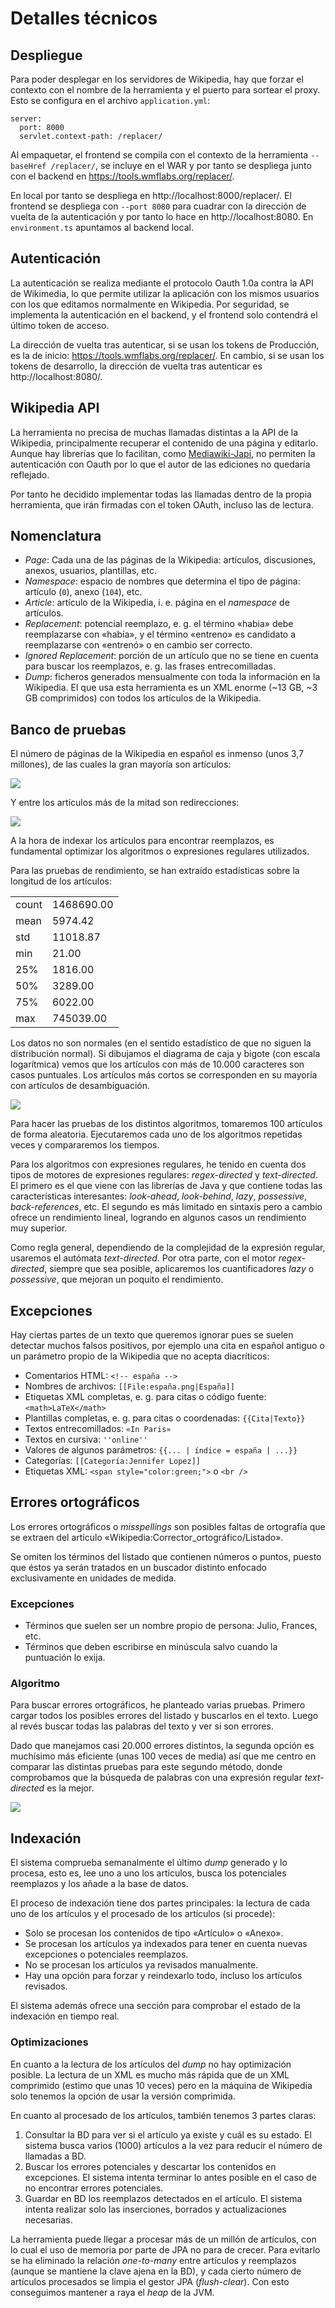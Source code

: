# Detalles técnicos

## Despliegue

Para poder desplegar en los servidores de Wikipedia, hay que forzar el contexto con el nombre de la herramienta y el puerto para sortear el proxy. Esto se configura en el archivo `application.yml`:
```
server:
  port: 8000
  servlet.context-path: /replacer/
```

Al empaquetar, el frontend se compila con el contexto de la herramienta `--baseHref /replacer/`, se incluye en el WAR y por tanto se despliega junto con el backend en https://tools.wmflabs.org/replacer/.

En local por tanto se despliega en http://localhost:8000/replacer/. El frontend se despliega con `--port 8080` para cuadrar con la dirección de vuelta de la autenticación y por tanto lo hace en http://localhost:8080. En `environment.ts` apuntamos al backend local.

## Autenticación

La autenticación se realiza mediante el protocolo Oauth 1.0a contra la API de Wikimedia, lo que permite utilizar la aplicación con los mismos usuarios con los que editamos normalmente en Wikipedia. Por seguridad, se implementa la autenticación en el backend, y el frontend solo contendrá el último token de acceso.

La dirección de vuelta tras autenticar, si se usan los tokens de Producción, es la de inicio: https://tools.wmflabs.org/replacer/. En cambio, si se usan los tokens de desarrollo, la dirección de vuelta tras autenticar es http://localhost:8080/.

## Wikipedia API

La herramienta no precisa de muchas llamadas distintas a la API de la Wikipedia, principalmente recuperar el contenido de una página y editarlo. Aunque hay librerías que lo facilitan, como [Mediawiki-Japi](https://github.com/WolfgangFahl/Mediawiki-Japi), no permiten la autenticación con Oauth por lo que el autor de las ediciones no quedaría reflejado.

Por tanto he decidido implementar todas las llamadas dentro de la propia herramienta, que irán firmadas con el token OAuth, incluso las de lectura.

## Nomenclatura

- *Page*: Cada una de las páginas de la Wikipedia: artículos, discusiones, anexos, usuarios, plantillas, etc.
- *Namespace*: espacio de nombres que determina el tipo de página: artículo (`0`), anexo (`104`), etc.
- *Article*: artículo de la Wikipedia, i. e. página en el _namespace_ de artículos.
- *Replacement*: potencial reemplazo, e. g. el término «habia» debe reemplazarse con «había», y el término «entreno» es candidato a reemplazarse con «entrenó» o en cambio ser correcto.
- *Ignored Replacement*: porción de un artículo que no se tiene en cuenta para buscar los reemplazos, e. g. las frases entrecomilladas.
- *Dump*: ficheros generados mensualmente con toda la información en la Wikipedia. El que usa esta herramienta es un XML enorme (~13 GB, ~3 GB comprimidos) con todos los artículos de la Wikipedia.

## Banco de pruebas

El número de páginas de la Wikipedia en español es inmenso (unos 3,7 millones), de las cuales la gran mayoría son artículos:

![](ns_pie.png)

Y entre los artículos más de la mitad son redirecciones:

![](redirect_pie.png)

A la hora de indexar los artículos para encontrar reemplazos, es fundamental optimizar los algoritmos o expresiones regulares utilizados.

Para las pruebas de rendimiento, se han extraído estadísticas sobre la longitud de los artículos:

|     |             |
|-----|-------------|
|count|   1468690.00|
|mean |      5974.42|
|std  |     11018.87|
|min  |        21.00|
|25%  |      1816.00|
|50%  |      3289.00|
|75%  |      6022.00|
|max  |    745039.00|

Los datos no son normales (en el sentido estadístico de que no siguen la distribución normal). Si dibujamos el diagrama de caja y bigote (con escala logarítmica) vemos que los artículos con más de 10.000 caracteres son casos puntuales. Los artículos más cortos se corresponden en su mayoría con artículos de desambiguación.

![](length_boxplot.png)

Para hacer las pruebas de los distintos algoritmos, tomaremos 100 artículos de forma aleatoria. Ejecutaremos cada uno de los algoritmos repetidas veces y compararemos los tiempos.

Para los algoritmos con expresiones regulares, he tenido en cuenta dos tipos de motores de expresiones regulares: _regex-directed_ y _text-directed_. El primero es el que viene con las librerías de Java y que contiene todas las características interesantes: _look-ahead_, _look-behind_, _lazy_, _possessive_, _back-references_, etc.
El segundo es más limitado en sintaxis pero a cambio ofrece un rendimiento lineal, logrando en algunos casos un rendimiento muy superior.

Como regla general, dependiendo de la complejidad de la expresión regular, usaremos el autómata _text-directed_. Por otra parte, con el motor _regex-directed_, siempre que sea posible, aplicaremos los cuantificadores _lazy_ o _possessive_, que mejoran un poquito el rendimiento.

## Excepciones

Hay ciertas partes de un texto que queremos ignorar pues se suelen detectar muchos falsos positivos, por ejemplo una cita en español antiguo o un parámetro propio de la Wikipedia que no acepta diacríticos:
* Comentarios HTML: `<!-- españa -->`
* Nombres de archivos: `[[File:españa.png|España]]`
* Etiquetas XML completas, e. g. para citas o código fuente: `<math>LaTeX</math>`
* Plantillas completas, e. g. para citas o coordenadas: `{{Cita|Texto}}`
* Textos entrecomillados: `«In Paris»`
* Textos en cursiva: `''online''`
* Valores de algunos parámetros:  `{{... | índice = españa | ...}}`
* Categorías: `[[Categoría:Jennifer Lopez]]`
* Etiquetas XML: `<span style="color:green;">` o `<br />`


<!---
* Nombres de plantillas: `{{Album | ...}`
* Parámetros: `{{ ... | pais = España | ... }}`
* URL: `http://www.jenniferlopez.com`
--->

## Errores ortográficos

Los errores ortográficos o _misspellings_ son posibles faltas de ortografía que se extraen del artículo «Wikipedia:Corrector_ortográfico/Listado».

Se omiten los términos del listado que contienen números o puntos, puesto que éstos ya serán tratados en un buscador distinto enfocado exclusivamente en unidades de medida.

### Excepciones

* Términos que suelen ser un nombre propio de persona: Julio, Frances, etc.
* Términos que deben escribirse en minúscula salvo cuando la puntuación lo exija.

### Algoritmo

Para buscar errores ortográficos, he planteado varias pruebas. Primero cargar todos los posibles errores del listado y buscarlos en el texto. Luego al revés buscar todas las palabras del texto y ver si son errores.

Dado que manejamos casi 20.000 errores distintos, la segunda opción es muchísimo más eficiente (unas 100 veces de media) así que me centro en comparar las distintas pruebas para este segundo método, donde comprobamos que la búsqueda de palabras con una expresión regular _text-directed_ es la mejor.

![](word_boxplot.png)

## Indexación

El sistema comprueba semanalmente el último _dump_ generado y lo procesa, esto es, lee uno a uno los artículos, busca los potenciales reemplazos y los añade a la base de datos.

El proceso de indexación tiene dos partes principales: la lectura de cada uno de los artículos y el procesado de los artículos (si procede):

- Solo se procesan los contenidos de tipo «Artículo» o «Anexo».
- Se procesan los artículos ya indexados para tener en cuenta nuevas excepciones o potenciales reemplazos.
- No se procesan los artículos ya revisados manualmente.
- Hay una opción para forzar y reindexarlo todo, incluso los artículos revisados.

El sistema además ofrece una sección para comprobar el estado de la indexación en tiempo real.

### Optimizaciones

En cuanto a la lectura de los artículos del _dump_ no hay optimización posible.
La lectura de un XML es mucho más rápida que de un XML comprimido (estimo que unas 10 veces) pero en la máquina de Wikipedia solo tenemos la opción de usar la versión comprimida.

En cuanto al procesado de los artículos, también tenemos 3 partes claras:
1. Consultar la BD para ver si el artículo ya existe y cuál es su estado.
El sistema busca varios (1000) artículos a la vez para reducir el número de llamadas a BD.
2. Buscar los errores potenciales y descartar los contenidos en excepciones.
El sistema intenta terminar lo antes posible en el caso de no encontrar errores potenciales.
3. Guardar en BD los reemplazos detectados en el artículo. El sistema intenta realizar solo las inserciones, borrados y actualizaciones necesarias.

La herramienta puede llegar a procesar más de un millón de artículos, con lo cual el uso de memoria por parte de JPA no para de crecer. Para evitarlo se ha eliminado la relación _one-to-many_ entre artículos y reemplazos (aunque se mantiene la clave ajena en la BD), y cada cierto número de artículos procesados se limpia el gestor JPA (_flush-clear_). Con esto conseguimos mantener a raya el _heap_ de la JVM.
